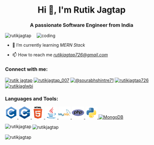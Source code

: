 <h1 align="center">Hi 👋, I'm Rutik Jagtap</h1>
<h3 align="center">A passionate Software Engineer from India</h3>

<img align="right" alt="coding" width="400" src="https://user-images.githubusercontent.com/55389276/140866485-8fb1c876-9a8f-4d6a-98dc-08c4981eaf70.gif" >

<p align="left"> <img src="https://komarev.com/ghpvc/?username=rutikjagtap&label=Profile%20views&color=0e75b6&style=flat" alt="rutikjagtap" /> </p>

- 🌱 I’m currently learning *MERN Stack*

- 📫 How to reach me *rutikjagtap726@gmail.com*



<h3 align="left">Connect with me:</h3>
<p align="left">
<a href="https://www.linkedin.com/in/rutik-jagtap-0a5a17251/" target="blank"><img align="center" src="https://raw.githubusercontent.com/rahuldkjain/github-profile-readme-generator/master/src/images/icons/Social/linked-in-alt.svg" alt="rutik jagtap" height="30" width="40" /></a>
<a href="https://www.instagram.com/rutikjagtap_007/" target="blank"><img align="center" src="https://raw.githubusercontent.com/rahuldkjain/github-profile-readme-generator/master/src/images/icons/Social/instagram.svg" alt="rutikjagtap_007" height="30" width="40" /></a>
<a href="https://www.hackerrank.com/profile/rutikjagtap726" target="blank"><img align="center" src="https://raw.githubusercontent.com/rahuldkjain/github-profile-readme-generator/master/src/images/icons/Social/hackerrank.svg" alt="@sourabhshintre71" height="30" width="40" /></a>
<a href="https://leetcode.com/rutikjagtap726/" target="blank"><img align="center" src="https://raw.githubusercontent.com/rahuldkjain/github-profile-readme-generator/master/src/images/icons/Social/leet-code.svg" alt="rutikjagtap726" height="30" width="40" /></a>
<a href="https://auth.geeksforgeeks.org/user/rutikjaglwbi" target="blank"><img align="center" src="https://raw.githubusercontent.com/rahuldkjain/github-profile-readme-generator/master/src/images/icons/Social/geeks-for-geeks.svg" alt="rutikjaglwbi" height="30" width="40" /></a>
</p>

<h3 align="left">Languages and Tools:</h3>
<p align="left"> <a href="https://www.cprogramming.com/" target="_blank" rel="noreferrer"> <img src="https://raw.githubusercontent.com/devicons/devicon/master/icons/c/c-original.svg" alt="c" width="40" height="40"/> </a> <a href="https://www.w3schools.com/cpp/" target="_blank" rel="noreferrer"> <img src="https://raw.githubusercontent.com/devicons/devicon/master/icons/cplusplus/cplusplus-original.svg" alt="cplusplus" width="40" height="40"/> </a> <a href="https://www.w3.org/html/" target="_blank" rel="noreferrer"> <img src="https://raw.githubusercontent.com/devicons/devicon/master/icons/html5/html5-original-wordmark.svg" alt="html5" width="40" height="40"/> </a> <a href="https://www.java.com" target="_blank" rel="noreferrer"> <img src="https://raw.githubusercontent.com/devicons/devicon/master/icons/java/java-original.svg" alt="java" width="40" height="40"/> </a> <a href="https://www.mysql.com/" target="_blank" rel="noreferrer"> <img src="https://raw.githubusercontent.com/devicons/devicon/master/icons/mysql/mysql-original-wordmark.svg" alt="mysql" width="40" height="40"/> </a> <a href="https://www.php.net" target="_blank" rel="noreferrer"> <img src="https://raw.githubusercontent.com/devicons/devicon/master/icons/php/php-original.svg" alt="php" width="40" height="40"/> </a> <a href="https://www.python.org" target="_blank" rel="noreferrer"> <img src="https://raw.githubusercontent.com/devicons/devicon/master/icons/python/python-original.svg" alt="python" width="40" height="40"/> </a> <a href="https://www.mongodb.com/" target="_blank" rel="noreferrer"> <img src="https://www.vectorlogo.zone/logos/mongodb/mongodb-icon.svg" alt="MongoDB" width="40" height="40"/>

</a></p>

<p><img align="left" src="https://github-readme-stats.vercel.app/api/top-langs?username=rutikjagtap&show_icons=true&locale=en&layout=compact" alt="rutikjagtap" /></p>

<p>&nbsp;<img align="center" src="https://github-readme-stats.vercel.app/api?username=rutikjagtap&show_icons=true&locale=en" alt="rutikjagtap" /></p>

<p><img align="center" src="https://github-readme-streak-stats.herokuapp.com/?user=rutikjagtap&" alt="rutikjagtap" /></p>
